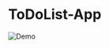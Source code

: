 # ToDoList-App
![Demo](https://user-images.githubusercontent.com/67413254/119831802-40603080-bf1b-11eb-930d-c1c1441604c2.gif)
